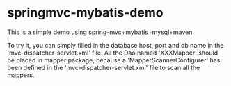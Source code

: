 # springmvc-mybatis-demo
This is a simple demo using spring-mvc+mybatis+mysql+maven.

To try it, you can simply filled in the database host, port and db name in the 'mvc-dispatcher-servlet.xml' file.
All the Dao named 'XXXMapper' should be placed in mapper package, because a 'MapperScannerConfigurer' has been defined in the 'mvc-dispatcher-servlet.xml' file to scan all the mappers.

